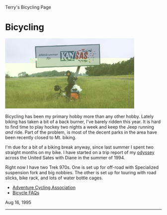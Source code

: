Terry\'s Bicycling Page

# Bicycling

![Bike](/images/terry/bike/dt19.jpg)

Bicycling has been my primary hobby more than any other hobby. Lately biking has taken a bit of a back burner, I\'ve barely ridden this year. It is hard to find time to play hockey two nights a week and keep the Jeep running *and* ride. Part of the problem, is most of the decent parks in the area have been recently closed to Mt. biking.

I\'m due for a bit of a biking break anyway, since last summer I spent two straight months on my bike. I have started on a trip report of my [odyssey](odyssey.html) across the United Sates with Diane in the summer of 1994.

Right now I have two Trek 970s. One is set up for off-road with Specialized suspension fork and big nobbies. The other is set up for touring with road slicks, bike rack, and lots of water bottle cages.

-   [Adventure Cycling Association](https://outside.starwave.com/outside/online/organization/adv/main.html)
-   [Bicycle FAQs](gopher://draco.acs.uci.edu:1071/00/faq)

Aug 16, 1995

------------------------------------------------------------------------
